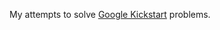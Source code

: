 My attempts to solve [Google Kickstart](https://codingcompetitions.withgoogle.com/kickstart) problems.
